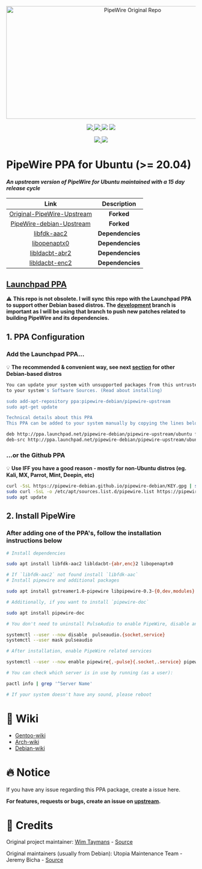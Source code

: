 <!-- PipeWire-Debian-->

<p align="center">
  <a href="https://gitlab.freedesktop.org/pipewire/pipewire">
    <img alt="PipeWire Original Repo" src="https://github.com/souravdas142/dotfiles/raw/master/.local/share/logo/pw2.png" width="656" height="300">
  </a>
</p>

<p align="center">
  <!-- Maintained -->
  <a href="https://github.com/pipewire-debian/pipewire-debian/">
    <img src="https://img.shields.io/website?down_message=Yes&label=Maintained&logo=GITHUB&up_message=Yes&url=https%3A%2F%2Fgithub.com%2Fpipewire-debian%2Fpipewire-debian">
  </a>
  <!-- Last commit on dev -->
  <a href="https://github.com/pipewire-debian/pipewire-debian/tree/development">
    <img src="https://img.shields.io/github/last-commit/pipewire-debian/pipewire-debian/development?color=%23ffA000&label=Last%20commit%20on%20Development&logo=GITHUB&style=plastic">
  </a>
  <!-- Last commit on master -->
  <img src="https://img.shields.io/github/last-commit/pipewire-debian/pipewire-debian/master?color=%23ffA000&label=master&logo=GITHUB&style=plastic">
  <!-- Packager -->
  <a href="https://github.com/souravdas142/">
    <img src="https://img.shields.io/website?down_message=Sourav%20Das&label=Packager&logo=GITHUB&up_message=Sourav%20Das&url=https%3A%2F%2Fgithub.com%2Fsouravdas142">
  </a>
</p>

<p align="center">
  <!-- Website status -->
  <a href="https://pipewire-debian.github.io/pipewire-debian/">
    <img src="https://img.shields.io/website?label=Git%20Website&logo=GITHUB&url=https%3A%2F%2Fpipewire-debian.github.io%2Fpipewire-debian%2F">
  </a>
  <!-- PPA -->
  <a href="https://launchpad.net/~pipewire-debian/+archive/ubuntu/pipewire-upstream">
    <img src="https://img.shields.io/website?down_message=PipeWire%200.3.26&label=Launchpad%20PPA&logo=UBUNTU&up_message=PipeWire%200.3.26&url=https%3A%2F%2Flaunchpad.net%2F~pipewire-debian%2F%2Barchive%2Fubuntu%2Fpipewire-upstream">
  </a>
</p>

# PipeWire PPA for Ubuntu (>= 20.04)
#### _An upstream version of PipeWire for Ubuntu maintained with a 15 day release cycle_

|                                               Link                                               |          Description           |
| :----------------------------------------------------------------------------------------------: | :----------------------: |
|          [Original-PipeWire-Upstream](https://gitlab.freedesktop.org/pipewire/pipewire)          | **Forked** |
| [PipeWire-debian-Upstream](https://salsa.debian.org/utopia-team/pipewire/-/tree/debian/0.3.25-1) |   **Forked**   |
|                  [libfdk-aac2](https://packages.ubuntu.com/hirsute/libfdk-aac2)                  |     **Dependencies**     |
|                 [libopenaptx0](https://packages.ubuntu.com/hirsute/libopenaptx0)                 |     **Dependencies**     |
|               [libldacbt-abr2](https://packages.ubuntu.com/hirsute/libldacbt-abr2)               |     **Dependencies**     |
|               [libldacbt-enc2](https://packages.ubuntu.com/hirsute/libldacbt-enc2)               |     **Dependencies**     |

## [Launchpad PPA](https://launchpad.net/~pipewire-debian/+archive/ubuntu/pipewire-upstream)

:warning: **This repo is not obsolete. I will sync this repo with the Launchpad PPA to support other Debian based distros. The [development](https://github.com/pipewire-debian/pipewire-debian/tree/development) branch is important as I will be using that branch to push new patches related to building PipeWire and its dependencies.**

## 1. PPA Configuration

### Add the Launchpad PPA...

:bulb: **The recommended & convenient way, see next [section](#or-add-github-ppa) for other Debian-based distros**

```bash
You can update your system with unsupported packages from this untrusted PPA by adding ppa:pipewire-debian/pipewire-upstream
to your system's Software Sources. (Read about installing)

sudo add-apt-repository ppa:pipewire-debian/pipewire-upstream
sudo apt-get update

Technical details about this PPA
This PPA can be added to your system manually by copying the lines below and adding them to your system's software sources.

deb http://ppa.launchpad.net/pipewire-debian/pipewire-upstream/ubuntu focal main
deb-src http://ppa.launchpad.net/pipewire-debian/pipewire-upstream/ubuntu focal main
```

### ...or the Github PPA

:bulb: **Use IFF you have a good reason - mostly for non-Ubuntu distros (eg. Kali, MX, Parrot, Mint, Deepin, etc)**

```bash
curl -SsL https://pipewire-debian.github.io/pipewire-debian/KEY.gpg | sudo apt-key add -
sudo curl -SsL -o /etc/apt/sources.list.d/pipewire.list https://pipewire-debian.github.io/pipewire-debian/pipewire.list
sudo apt update

```

## 2. Install PipeWire

### After adding one of the PPA's, follow the installation instructions below

```bash
# Install dependencies

sudo apt install libfdk-aac2 libldacbt-{abr,enc}2 libopenaptx0

# If `libfdk-aac2` not found install `libfdk-aac`
# Install pipewire and additional packages

sudo apt install gstreamer1.0-pipewire libpipewire-0.3-{0,dev,modules} libspa-0.2-{bluetooth,dev,jack,modules} pipewire{,-{audio-client-libraries,bin,locales,tests}}

# Additionally, if you want to install `pipewire-doc`

sudo apt install pipewire-doc

# You don't need to uninstall PulseAudio to enable PipeWire, disable and mask PulseAudio related services to stop them

systemctl --user --now disable  pulseaudio.{socket,service}
systemctl --user mask pulseaudio

# After installation, enable PipeWire related services

systemctl --user --now enable pipewire{,-pulse}{.socket,.service} pipewire-media-session.service

# You can check which server is in use by running (as a user):

pactl info | grep '^Server Name'

# If your system doesn't have any sound, please reboot
```

# :book: Wiki

- [Gentoo-wiki](https://wiki.gentoo.org/wiki/PipeWire)
- [Arch-wiki](https://wiki.archlinux.org/index.php/PipeWire)
- [Debian-wiki](https://wiki.debian.org/PipeWire)

# :fire: Notice

If you have any issue regarding this PPA package, create a issue here.

**For features, requests or bugs, create an issue on [upstream](https://gitlab.freedesktop.org/pipewire/pipewire).**

# :clap: Credits

Original project maintainer:
[Wim Taymans](https://gitlab.freedesktop.org/wtaymans) - [Source](https://gitlab.freedesktop.org/pipewire/pipewire)

Original maintainers (usually from Debian):
Utopia Maintenance Team - Jeremy Bicha - [Source](https://salsa.debian.org/utopia-team/pipewire/-/tree/debian/0.3.25-1)
